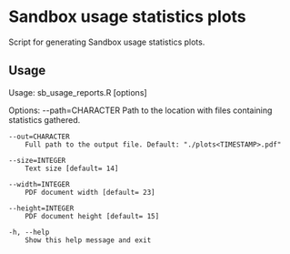 # Sandbox usage statistics plots

Script for generating Sandbox usage statistics plots.

## Usage 

Usage: sb_usage_reports.R [options]

Options:
	--path=CHARACTER
		Path to the location with files containing statistics gathered.

	--out=CHARACTER
		Full path to the output file. Default: "./plots<TIMESTAMP>.pdf"

	--size=INTEGER
		Text size [default= 14]

	--width=INTEGER
		PDF document width [default= 23]

	--height=INTEGER
		PDF document height [default= 15]

	-h, --help
		Show this help message and exit

